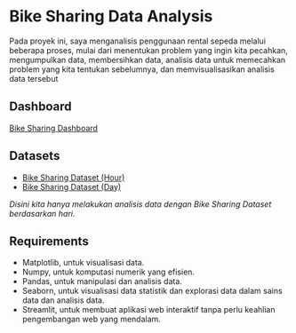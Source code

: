 
# Bike Sharing Data Analysis

Pada proyek ini, saya menganalisis penggunaan rental sepeda melalui beberapa proses, mulai dari menentukan problem yang ingin kita pecahkan, mengumpulkan data, membersihkan data, analisis data untuk memecahkan problem yang kita tentukan sebelumnya, dan memvisualisasikan analisis data tersebut


## Dashboard

[Bike Sharing Dashboard](https://dashboardrentalbike-hadid.streamlit.app/)
## Datasets

- [Bike Sharing Dataset (Hour)](https://github.com/alhadidmhmd/Dashboard_Rental_Bike/blob/main/hour.csv)
- [Bike Sharing Dataset (Day)](https://github.com/alhadidmhmd/Dashboard_Rental_Bike/blob/main/hour.csv)

*Disini kita hanya melakukan analisis data dengan Bike Sharing Dataset berdasarkan hari.*

## Requirements

- Matplotlib, untuk visualisasi data.
- Numpy, untuk komputasi numerik yang efisien.
- Pandas, untuk manipulasi dan analisis data.
- Seaborn, untuk visualisasi data statistik dan explorasi data dalam sains data dan analisis data.
- Streamlit, untuk membuat aplikasi web interaktif tanpa perlu keahlian pengembangan web yang mendalam.
